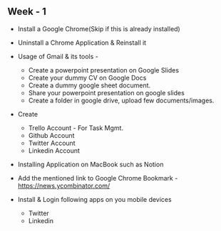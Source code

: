 ## Week - 1 

- Install a Google Chrome(Skip if this is already installed)
- Uninstall a Chrome Application & Reinstall it

- Usage of Gmail & its tools - 
  - Create a powerpoint presentation on Google Slides
  - Create your dummy CV on Google Docs
  - Create a dummy google sheet document.
  - Share your powerpoint presentation on google slides 
  - Create a folder in google drive, upload few documents/images.

- Create
  - Trello Account - For Task Mgmt.
  - Github Account
  - Twitter Account
  - Linkedin Account

- Installing Application on MacBook such as Notion

- Add the mentioned link to Google Chrome Bookmark - https://news.ycombinator.com/

- Install & Login following apps on you mobile devices
  - Twitter
  - Linkedin



